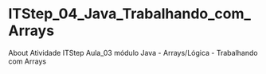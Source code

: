 # ITStep_04_Java_Trabalhando_com_Arrays
About Atividade ITStep Aula_03 módulo Java - Arrays/Lógica -  Trabalhando com Arrays
